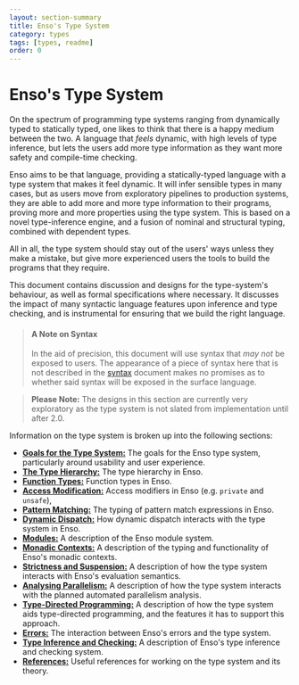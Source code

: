 ```yaml
---
layout: section-summary
title: Enso's Type System
category: types
tags: [types, readme]
order: 0
---
```


# Enso's Type System

On the spectrum of programming type systems ranging from dynamically typed to
statically typed, one likes to think that there is a happy medium between the
two. A language that _feels_ dynamic, with high levels of type inference, but
lets the users add more type information as they want more safety and
compile-time checking.

Enso aims to be that language, providing a statically-typed language with a type
system that makes it feel dynamic. It will infer sensible types in many cases,
but as users move from exploratory pipelines to production systems, they are
able to add more and more type information to their programs, proving more and
more properties using the type system. This is based on a novel type-inference
engine, and a fusion of nominal and structural typing, combined with dependent
types.

All in all, the type system should stay out of the users' ways unless they make
a mistake, but give more experienced users the tools to build the programs that
they require.

This document contains discussion and designs for the type-system's behaviour,
as well as formal specifications where necessary. It discusses the impact of
many syntactic language features upon inference and type checking, and is
instrumental for ensuring that we build the right language.

> #### A Note on Syntax
>
> In the aid of precision, this document will use syntax that _may not_ be
> exposed to users. The appearance of a piece of syntax here that is not
> described in the [syntax](../syntax/README.md) document makes no promises as
> to whether said syntax will be exposed in the surface language.

> **Please Note:** The designs in this section are currently very exploratory as
> the type system is not slated from implementation until after 2.0.

Information on the type system is broken up into the following sections:

- [**Goals for the Type System:**](./goals.md) The goals for the Enso type
  system, particularly around usability and user experience.
- [**The Type Hierarchy:**](./hierarchy.md) The type hierarchy in Enso.
- [**Function Types:**](./function-types.md) Function types in Enso.
- [**Access Modification:**](./access-modifiers.md) Access modifiers in Enso
  (e.g. `private` and `unsafe`),
- [**Pattern Matching:**](./pattern-matching.md) The typing of pattern match
  expressions in Enso.
- [**Dynamic Dispatch:**](./dynamic-dispatch.md) How dynamic dispatch interacts
  with the type system in Enso.
- [**Modules:**](./modules.md) A description of the Enso module system.
- [**Monadic Contexts:**](./contexts.md) A description of the typing and
  functionality of Enso's monadic contexts.
- [**Strictness and Suspension:**](./evaluation.md) A description of how the
  type system interacts with Enso's evaluation semantics.
- [**Analysing Parallelism:**](./parallelism.md) A description of how the type
  system interacts with the planned automated parallelism analysis.
- [**Type-Directed Programming:**](./type-directed-programming.md) A description
  of how the type system aids type-directed programming, and the features it has
  to support this approach.
- [**Errors:**](./errors.md) The interaction between Enso's errors and the type
  system.
- [**Type Inference and Checking:**](./inference-and-checking.md) A description
  of Enso's type inference and checking system.
- [**References:**](./references.md) Useful references for working on the type
  system and its theory.
